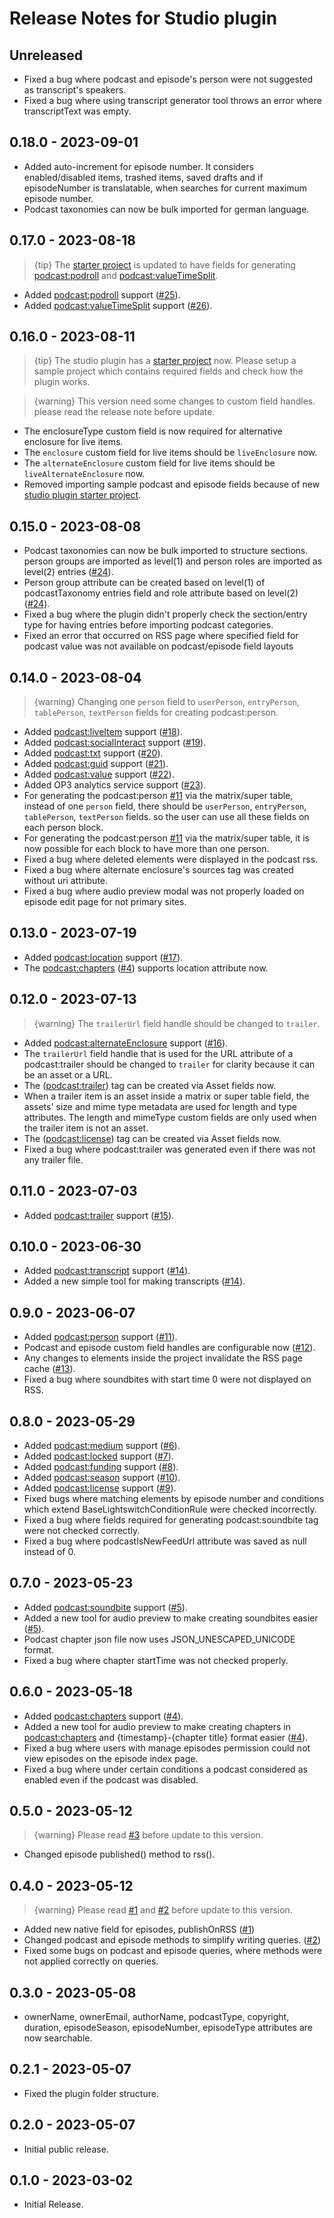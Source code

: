 # Release Notes for Studio plugin

## Unreleased 

- Fixed a bug where podcast and episode's person were not suggested as transcript's speakers.
- Fixed a bug where using transcript generator tool throws an error where transcriptText was empty.

## 0.18.0 - 2023-09-01

- Added auto-increment for episode number. It considers enabled/disabled items, trashed items, saved drafts and if episodeNumber is translatable, when searches for current maximum episode number.
- Podcast taxonomies can now be bulk imported for german language.

## 0.17.0 - 2023-08-18

> {tip} The [starter project](https://github.com/vnali/craft-studio-starter) is updated to have fields for generating <podcast:podroll> and <podcast:valueTimeSplit>.

- Added <podcast:podroll> support ([#25](https://github.com/vnali/craft-studio/discussions/25)).
- Added <podcast:valueTimeSplit> support ([#26](https://github.com/vnali/craft-studio/discussions/26)).

## 0.16.0 - 2023-08-11

> {tip} The studio plugin has a [starter project](https://github.com/vnali/craft-studio-starter) now. Please setup a sample project which contains required fields and check how the plugin works.

> {warning} This version need some changes to custom field handles. please read the release note before update.

- The enclosureType custom field is now required for alternative enclosure for live items.
- The `enclosure` custom field for live items should be `liveEnclosure` now.
- The `alternateEnclosure` custom field for live items should be `liveAlternateEnclosure` now.
- Removed importing sample podcast and episode fields because of new [studio plugin starter project](https://github.com/vnali/craft-studio-starter).

## 0.15.0 - 2023-08-08

- Podcast taxonomies can now be bulk imported to structure sections. person groups are imported as level(1) and person roles are imported as level(2) entries ([#24](https://github.com/vnali/craft-studio/discussions/24)).
- Person group attribute can be created based on level(1) of podcastTaxonomy entries field and role attribute based on level(2) ([#24](https://github.com/vnali/craft-studio/discussions/24)).
- Fixed a bug where the plugin didn't properly check the section/entry type for having entries before importing podcast categories.
- Fixed an error that occurred on RSS page where specified field for podcast value was not available on podcast/episode field layouts

## 0.14.0 - 2023-08-04

> {warning} Changing one `person` field to `userPerson`, `entryPerson`, `tablePerson`, `textPerson` fields for creating podcast:person.

- Added <podcast:liveItem> support ([#18](https://github.com/vnali/craft-studio/discussions/18)).
- Added <podcast:socialInteract> support ([#19](https://github.com/vnali/craft-studio/discussions/19)).
- Added <podcast:txt> support ([#20](https://github.com/vnali/craft-studio/discussions/20)).
- Added <podcast:guid> support ([#21](https://github.com/vnali/craft-studio/discussions/21)).
- Added <podcast:value> support ([#22](https://github.com/vnali/craft-studio/discussions/22)).
- Added OP3 analytics service support ([#23](https://github.com/vnali/craft-studio/discussions/23)).
- For generating the podcast:person [#11](https://github.com/vnali/craft-studio/discussions/11) via the matrix/super table, instead of one `person` field, there should be `userPerson`, `entryPerson`, `tablePerson`, `textPerson` fields. so the user can use all these fields on each person block.
- For generating the podcast:person [#11](https://github.com/vnali/craft-studio/discussions/11) via the matrix/super table, it is now possible for each block to have more than one person.
- Fixed a bug where deleted elements were displayed in the podcast rss.
- Fixed a bug where alternate enclosure's sources tag was created without uri attribute.
- Fixed a bug where audio preview modal was not properly loaded on episode edit page for not primary sites.

## 0.13.0 - 2023-07-19

- Added <podcast:location> support ([#17](https://github.com/vnali/craft-studio/discussions/17)).
- The <podcast:chapters> ([#4](https://github.com/vnali/craft-studio/discussions/4)) supports location attribute now.

## 0.12.0 - 2023-07-13

> {warning} The `trailerUrl` field handle should be changed to `trailer`.

- Added <podcast:alternateEnclosure> support ([#16](https://github.com/vnali/craft-studio/discussions/16)).
- The `trailerUrl` field handle that is used for the URL attribute of a podcast:trailer should be changed to `trailer` for clarity because it can be an asset or a URL.
- The ([podcast:trailer](https://github.com/vnali/craft-studio/discussions/15)) tag can be created via Asset fields now.
- When a trailer item is an asset inside a matrix or super table field, the assets' size and mime type metadata are used for length and type attributes. The length and mimeType custom fields are only used when the trailer item is not an asset.
- The ([podcast:license](https://github.com/vnali/craft-studio/discussions/9)) tag can be created via Asset fields now.
- Fixed a bug where podcast:trailer was generated even if there was not any trailer file.

## 0.11.0 - 2023-07-03

- Added <podcast:trailer> support ([#15](https://github.com/vnali/craft-studio/discussions/15)).

## 0.10.0 - 2023-06-30

- Added <podcast:transcript> support ([#14](https://github.com/vnali/craft-studio/discussions/14)).
- Added a new simple tool for making transcripts ([#14](https://github.com/vnali/craft-studio/discussions/14)).

## 0.9.0 - 2023-06-07

- Added <podcast:person> support ([#11](https://github.com/vnali/craft-studio/discussions/11)).
- Podcast and episode custom field handles are configurable now ([#12](https://github.com/vnali/craft-studio/discussions/12)).
- Any changes to elements inside the project invalidate the RSS page cache ([#13](https://github.com/vnali/craft-studio/discussions/13)).
- Fixed a bug where soundbites with start time 0 were not displayed on RSS. 

## 0.8.0 - 2023-05-29

- Added <podcast:medium> support ([#6](https://github.com/vnali/craft-studio/discussions/6)).
- Added <podcast:locked> support ([#7](https://github.com/vnali/craft-studio/discussions/7)).
- Added <podcast:funding> support ([#8](https://github.com/vnali/craft-studio/discussions/8)).
- Added <podcast:season> support ([#10](https://github.com/vnali/craft-studio/discussions/10)).
- Added <podcast:license> support ([#9](https://github.com/vnali/craft-studio/discussions/9)).
- Fixed bugs where matching elements by episode number and conditions which extend BaseLightswitchConditionRule were checked incorrectly.
- Fixed a bug where fields required for generating podcast:soundbite tag were not checked correctly.
- Fixed a bug where podcastIsNewFeedUrl attribute was saved as null instead of 0.

## 0.7.0 - 2023-05-23

- Added <podcast:soundbite> support ([#5](https://github.com/vnali/craft-studio/discussions/5)).
- Added a new tool for audio preview to make creating soundbites easier ([#5](https://github.com/vnali/craft-studio/discussions/5)).
- Podcast chapter json file now uses JSON_UNESCAPED_UNICODE format.
- Fixed a bug where chapter startTime was not checked properly.

## 0.6.0 - 2023-05-18

- Added <podcast:chapters> support ([#4](https://github.com/vnali/craft-studio/discussions/4)).
- Added a new tool for audio preview to make creating chapters in <podcast:chapters> and {timestamp}-{chapter title} format easier ([#4](https://github.com/vnali/craft-studio/discussions/4)).
- Fixed a bug where users with manage episodes permission could not view episodes on the episode index page.
- Fixed a bug where under certain conditions a podcast considered as enabled even if the podcast was disabled.

## 0.5.0 - 2023-05-12

> {warning} Please read [#3](https://github.com/vnali/craft-studio/discussions/3) before update to this version.

- Changed episode published() method to rss().

## 0.4.0 - 2023-05-12

> {warning} Please read [#1](https://github.com/vnali/craft-studio/discussions/1) and [#2](https://github.com/vnali/craft-studio/discussions/2) before update to this version.

- Added new native field for episodes, publishOnRSS ([#1](https://github.com/vnali/craft-studio/discussions/1))
- Changed podcast and episode methods to simplify writing queries. ([#2](https://github.com/vnali/craft-studio/discussions/2))
- Fixed some bugs on podcast and episode queries, where methods were not applied correctly on queries.

## 0.3.0 - 2023-05-08

- ownerName, ownerEmail, authorName, podcastType, copyright, duration, episodeSeason, episodeNumber, episodeType attributes are now searchable.

## 0.2.1 - 2023-05-07

- Fixed the plugin folder structure.

## 0.2.0 - 2023-05-07

- Initial public release.

## 0.1.0 - 2023-03-02

- Initial Release.